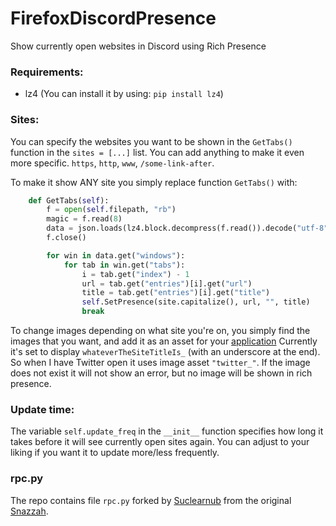 # FirefoxDiscordPresence
Show currently open websites in Discord using Rich Presence

### Requirements:
* lz4 (You can install it by using: `pip install lz4`)

### Sites:
You can specify the websites you want to be shown in the `GetTabs()` function in the `sites = [...]` list.
You can add anything to make it even more specific. `https`, `http`, `www`, `/some-link-after`.

To make it show ANY site you simply replace function `GetTabs()` with:
```python
    def GetTabs(self):
		f = open(self.filepath, "rb")
		magic = f.read(8)
		data = json.loads(lz4.block.decompress(f.read()).decode("utf-8"))
		f.close()

		for win in data.get("windows"):
			for tab in win.get("tabs"):
				i = tab.get("index") - 1
				url = tab.get("entries")[i].get("url")
				title = tab.get("entries")[i].get("title")
				self.SetPresence(site.capitalize(), url, "", title)
				break
```

To change images depending on what site you're on, you simply find the images that you want, and add it as an asset for your [application](https://discordapp.com/developers/applications/)
Currently it's set to display `whateverTheSiteTitleIs_` (with an underscore at the end). So when I have Twitter open it uses image asset `"twitter_"`. If the image does not exist it will not show an error, but no image will be shown in rich presence.


### Update time:
The variable `self.update_freq` in the  `__init__` function specifies how long it takes before it will see currently open sites again. You can adjust to your liking if you want it to update more/less frequently.

### rpc.py
The repo contains file `rpc.py` forked by [Suclearnub](https://github.com/suclearnub/python-discord-rpc) from the original [Snazzah](https://github.com/Snazzah/SublimeDiscordRP).
